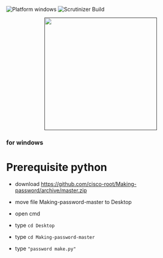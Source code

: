 

![Platform windows](https://img.shields.io/badge/Platform-windows-lightgrey.svg)
![Scrutinizer Build](https://img.shields.io/scrutinizer/build/g/filp/whoops.svg?style=flat-square)

<p align="center">
  <a href=""><img width="300" src="https://mr-robot1.cf/cat-unicorn.jpg"></a>


### for windows


# Prerequisite python 


- download https://github.com/cisco-root/Making-password/archive/master.zip


- move file Making-password-master to Desktop


- open cmd 


- type `cd Desktop`


- type `cd Making-password-master`


- type `"password make.py"`

